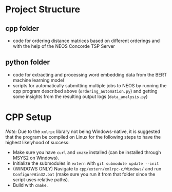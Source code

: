 # Project Structure
 ## cpp folder
  - code for ordering distance matrices based on different orderings and with the help of the NEOS Concorde TSP Server
 ## python folder
  - code for extracting and processing word embedding data from the BERT machine learning model
  - scripts for automatically submitting multiple jobs to NEOS by running the cpp program described above (`ordering_automation.py`) and getting some insights from the resulting output logs (`data_analysis.py`)
# CPP Setup
 *Note:* Due to the `xmlrpc` library not being Windows-native, it is suggested that the program be compiled on Linux for the following steps to have the highest likelyhood of success:
 - Make sure you have `curl` and `cmake` installed (can be installed through MSYS2 on Windows).
 - Initialize the submodules in `extern` with `git submodule update --init`
 - (WINDOWS ONLY) Navigate to `cpp/extern/xmlrpc-c/Windows/` and run `ConfigureWin32.bat` (make sure you run it from that folder since the script uses relative paths).
 - Build with `cmake`.
